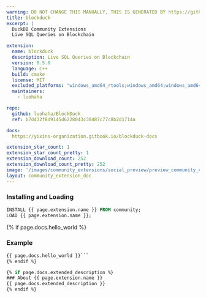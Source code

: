```yaml
---
warning: DO NOT CHANGE THIS MANUALLY, THIS IS GENERATED BY https://github/duckdb/community-extensions repository, check README there
title: blockduck
excerpt: |
  DuckDB Community Extensions
  Live SQL Queries on Blockchain

extension:
  name: blockduck
  description: Live SQL Queries on Blockchain
  version: 0.5.0
  language: C++
  build: cmake
  license: MIT
  excluded_platforms: "windows_amd64_rtools;windows_amd64;windows_amd64_mingw;wasm_mvp;wasm_eh;wasm_threads"
  maintainers:
    - luohaha

repo:
  github: luohaha/BlockDuck
  ref: b7d432f8d9145d6228043c30487c77c8b2d1714a

docs:
  https://yixins-organization.gitbook.io/blockduck-docs

extension_star_count: 1
extension_star_count_pretty: 1
extension_download_count: 252
extension_download_count_pretty: 252
image: '/images/community_extensions/social_preview/preview_community_extension_blockduck.png'
layout: community_extension_doc
---
```


### Installing and Loading
```sql
INSTALL {{ page.extension.name }} FROM community;
LOAD {{ page.extension.name }};
```

{% if page.docs.hello_world %}
### Example
```sql
{{ page.docs.hello_world }}```
{% endif %}

{% if page.docs.extended_description %}
### About {{ page.extension.name }}
{{ page.docs.extended_description }}
{% endif %}


